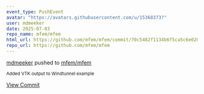 ```yaml
---
event_type: PushEvent
avatar: "https://avatars.githubusercontent.com/u/15368373?"
user: mdmeeker
date: 2025-07-03
repo_name: mfem/mfem
html_url: https://github.com/mfem/mfem/commit/70c5482f1134b6f5ca5c6e020556706deea379fc
repo_url: https://github.com/mfem/mfem
---
```


<a href='https://github.com/mdmeeker' target='_blank'>mdmeeker</a> pushed to <a href='https://github.com/mfem/mfem' target='_blank'>mfem/mfem</a>

<small>Added VTK output to Windtunnel example</small>

<a href='https://github.com/mfem/mfem/commit/70c5482f1134b6f5ca5c6e020556706deea379fc' target='_blank'>View Commit</a>